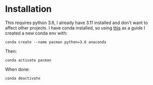 # 



# Installation
This requires python 3.6, I already have 3.11 installed and don't want to affect other projects.
I have conda installed, so using [this](https://stackoverflow.com/questions/43630002/conda-install-downgrade-python-version) as a guide I created a new conda env with:

`conda create --name pacman python=3.6 anaconda`

Then:

`conda activate pacman`

When done:

`conda deactivate`
